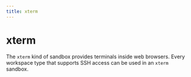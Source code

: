 ```yaml
---
title: xterm
---
```


# xterm

The `xterm` kind of sandbox provides terminals inside web browsers. Every
workspace type that supports SSH access can be used in an `xterm` sandbox.
